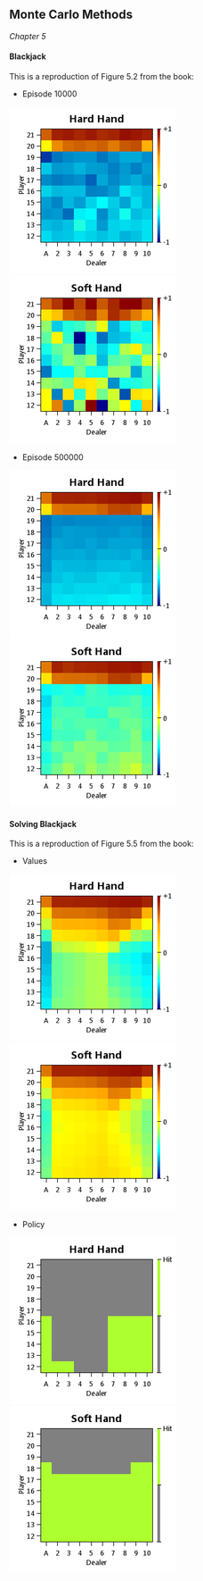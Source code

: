 ## Monte Carlo Methods

*Chapter 5*

#### Blackjack

This is a reproduction of Figure 5.2 from the book:

* Episode 10000

![Figure 5.2 - Blackjack (Episode 10000) - Hard Hand](images/Figure-5.2-Blackjack-HardHand-010000.png)
![Figure 5.2 - Blackjack (Episode 10000) - Soft Hand](images/Figure-5.2-Blackjack-SoftHand-010000.png)

* Episode 500000

![Figure 5.2 - Blackjack (Episode 500000) - Hard Hand](images/Figure-5.2-Blackjack-HardHand-500000.png)
![Figure 5.2 - Blackjack (Episode 500000) - Soft Hand](images/Figure-5.2-Blackjack-SoftHand-500000.png)

#### Solving Blackjack

This is a reproduction of Figure 5.5 from the book:

* Values

![Figure 5.5 - Solving Blackjack (Values) - Hard Hand](images/Figure-5.5-SolvingBlackjack-HardHand-Values.png)
![Figure 5.5 - Solving Blackjack (Values) - Soft Hand](images/Figure-5.5-SolvingBlackjack-SoftHand-Values.png)

* Policy

![Figure 5.5 - Solving Blackjack (Policy) - Hard Hand](images/Figure-5.5-SolvingBlackjack-HardHand-Policy.png)
![Figure 5.5 - Solving Blackjack (Policy) - Soft Hand](images/Figure-5.5-SolvingBlackjack-SoftHand-Policy.png)
